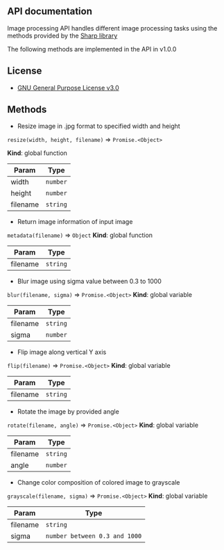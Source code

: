 ## API documentation

Image processing API handles different image processing tasks using the methods provided by the [Sharp library](https://sharp.pixelplumbing.com/)

The following methods are implemented in the API in v1.0.0

## License

- [GNU General Purpose License v3.0](https://github.com/anantakrroy/imageprocessing_api/blob/master/LICENSE.md)

## Methods

- <a name="resize">Resize image in .jpg format to specified width and height
  </a>

`resize(width, height, filename)` ⇒ <code>Promise.&lt;Object&gt;</code>

**Kind**: global function

| Param    | Type                |
| -------- | ------------------- |
| width    | <code>number</code> |
| height   | <code>number</code> |
| filename | <code>string</code> |

- <a name="metadata">Return image information of input image</a>

`metadata(filename)` ⇒ <code>Object</code>
**Kind**: global function

| Param | Type |
| --- | --- |
| filename | <code>string</code> |


- <a name="blur">Blur image using sigma value between 0.3 to 1000
  </a>

`blur(filename, sigma)` ⇒ <code>Promise.&lt;Object&gt;</code>
**Kind**: global variable

| Param | Type |
| --- | --- |
| filename | <code>string</code> |
| sigma | <code>number</code> |


- <a name="flip">Flip image along vertical Y axis
  </a>

`flip(filename)` ⇒ <code>Promise.&lt;Object&gt;</code>
**Kind**: global variable

| Param | Type |
| --- | --- |
| filename | <code>string</code> |


- <a name="rotate">Rotate the image by provided angle</a>

`rotate(filename, angle)` ⇒ <code>Promise.&lt;Object&gt;</code>
**Kind**: global variable


| Param | Type |
| --- | --- |
| filename | <code>string</code> |
| angle | <code>number</code> |

- <a name="grayscale">Change color composition of colored image to grayscale</a>

`grayscale(filename, sigma)` ⇒ <code>Promise.&lt;Object&gt;</code>
**Kind**: global variable


| Param | Type |
| --- | --- |
| filename | <code>string</code> |
| sigma | <code>number between 0.3 and 1000</code> |

